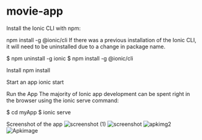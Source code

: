 # movie-app
Install the Ionic CLI with npm:

npm install -g @ionic/cli
If there was a previous installation of the Ionic CLI, it will need to be uninstalled due to a change in package name.

$ npm uninstall -g ionic
$ npm install -g @ionic/cli

Install 
npm install

Start an app
ionic start

Run the App
The majority of Ionic app development can be spent right in the browser using the ionic serve command:

$ cd myApp
$ ionic serve

Screenshot of the app
![screenshot (1)](https://user-images.githubusercontent.com/74092471/176997983-9c768471-88c9-4258-a9db-4d0ccfa81cbe.png)
![screenshot](https://user-images.githubusercontent.com/74092471/176997988-3ccc5a0b-f80b-4b92-b9df-6f36c15ed9fc.png)
![apkimg2](https://user-images.githubusercontent.com/74092471/176997993-52e26e83-c4f5-4b70-9185-1a59b2fc71d9.png)
![Apkimage](https://user-images.githubusercontent.com/74092471/176997994-7a88f278-8381-45a1-b363-f250222216dc.png)

